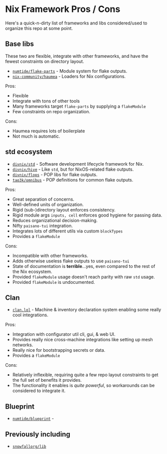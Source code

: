 # Nix Framework Pros / Cons

Here's a quick-n-dirty list of frameworks and libs considered/used to organize this repo at some point.


## Base libs

These two are flexible, integrate with other frameworks, and have the fewest constraints on directory layout.

- [`numtide/flake-parts`](https://github.com/numtide/flake-parts) - Module system for flake outputs.
- [`nix-community/haumea`](https://github.com/nix-community/haumea) - Loaders for Nix configurations.

Pros:

- Flexible
- Integrate with tons of other tools
- Many frameworks target `flake-parts` by supplying a `flakeModule`
- Few constraints on repo organization.

Cons:

- Haumea requires lots of boilerplate
- Not much is automatic.

## std ecosystem

- [`divnix/std`](https://github.com/divnix/std) - Software development lifecycle framework for Nix.
- [`divnix/hive`](https://github.com/divnix/hive) - Like `std`, but for NixOS-related flake outputs.
- [`divnix/flops`](https://github.com/divnix/flops) - POP libs for flake outputs.
- [`tao3k/omnibus`](https://github.com/tao3k/omnibus) - POP definitions for common flake outputs.

Pros:

- Great separation of concerns.
- Well-defined units of organization.
- Rigid (sub-)directory layout enforces consistency.
- Rigid module args `inputs, cell` enforces good hygiene for passing data.
- Reduces organizational decision-making.
- Nifty `paisano-tui` integration.
- Integrates lots of different utils via custom `blockTypes`
- Provides a `flakeModule`

Cons:

- Incompatible with other frameworks.
- Adds otherwise useless flake outputs to use `paisano-tui`
- State of documentation is **terrible**...yes, even compared to the rest of the Nix ecosystem.
- Provided `flakeModule` usage doesn't reach parity with raw `std` usage.
- Provided `flakeModule` is undocumented.

## Clan

- [`clan.lol`](https://git.clan.lol/clan/clan-core) - Machine & inventory declaration system enabling some really cool integrations.

Pros:

- Integration with configurator util cli, gui, & web UI.
- Provides really nice cross-machine integrations like setting up mesh networks.
- Really nice for bootstrapping secrets or data.
- Provides a `flakeModule`

Cons:
- Relatively inflexible, requiring quite a few repo layout constraints to get the full set of benefits it provides.
- The functionality it enables is *quite powerful*, so workarounds can be considered to integrate it.

## Blueprint

- [`numtide/blueprint`](https://github.com/numtide/blueprint) - 

## Previously including

- [`snowfallorg/lib`](https://github.com/snowfallorg/lib)


